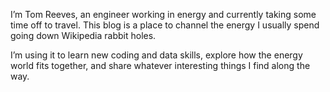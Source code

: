I’m Tom Reeves, an engineer working in energy and currently taking some time off to travel. This blog is a place to channel the energy I usually spend going down Wikipedia rabbit holes. 

I’m using it to learn new coding and data skills, explore how the energy world fits together, and share whatever interesting things I find along the way.

